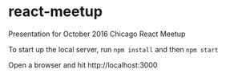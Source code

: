 # react-meetup
Presentation for October 2016 Chicago React Meetup

To start up the local server, run `npm install` and then `npm start`

Open a browser and hit http://localhost:3000
